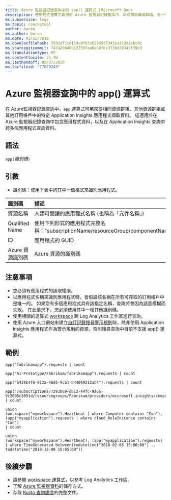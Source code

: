 ```yaml
---
title: Azure 監視器記錄查詢中的 app() 運算式 |Microsoft Docs
description: 應用程式運算式會用於 Azure 監視器記錄查詢中，以從相同資源群組、另一個資源群組或另一個訂用帳戶中的特定 Application Insights 應用程式抓取資料。
ms.subservice: logs
ms.topic: conceptual
author: bwren
ms.author: bwren
ms.date: 01/25/2019
ms.openlocfilehash: 5502df1cd119c0f63c65945d73431a17282ebc0c
ms.sourcegitcommit: 747a20b40b12755faa0a69f0c373bd79349f39e3
ms.translationtype: MT
ms.contentlocale: zh-TW
ms.lasthandoff: 02/27/2020
ms.locfileid: "77670249"
---
```

# <a name="app-expression-in-azure-monitor-query"></a>Azure 監視器查詢中的 app() 運算式

在 Azure監視器記錄查詢中，`app` 運算式可用來從相同資源群組、其他資源群組或其他訂用帳戶中的特定 Application Insights 應用程式擷取資料。 這適用於在 Azure 監視器記錄查詢中包含應用程式資料，以及在 Application Insights 查詢中跨多個應用程式查詢資料。



## <a name="syntax"></a>語法

`app(`*識別碼*`)`


## <a name="arguments"></a>引數

- 識別碼：使用下表中的其中一個格式來識別應用程式。

| 識別碼 | 描述 | 範例
|:---|:---|:---|
| 資源名稱 | 人類可閱讀的應用程式名稱 (也稱為「元件名稱」) | app("fabrikamapp") |
| Qualified Name | 使用下列形式的應用程式完整名稱："subscriptionName/resourceGroup/componentName" | app('AI-Prototype/Fabrikam/fabrikamapp') |
| ID | 應用程式的 GUID | app("988ba129-363e-4415-8fe7-8cbab5447518") |
| Azure 資源識別碼 | Azure 資源的識別碼 |app("/subscriptions/7293b69-db12-44fc-9a66-9c2005c3051d/resourcegroups/Fabrikam/providers/microsoft.insights/components/fabrikamapp") |


## <a name="notes"></a>注意事項

* 您必須有應用程式的讀取權限。
* 以應用程式名稱來識別應用程式時，會假設該名稱在所有可存取的訂用帳戶中是唯一的。 如果您有多個應用程式具有該指定名稱，查詢將會因為語意模糊而失敗。 在此情況下，您必須使用其中一種其他識別碼。
* 使用相關的運算式 [workspace](workspace-expression.md) 跨 Log Analytics 工作區進行查詢。
* 使用 Azure 入口網站來建立[自訂記錄搜尋警示規則](../platform/alerts-log.md)時，除非使用 Application Insights 應用程式作為警示規則的資源，否則搜尋查詢中目前不支援 app() 運算式。

## <a name="examples"></a>範例

```Kusto
app("fabrikamapp").requests | count
```
```Kusto
app("AI-Prototype/Fabrikam/fabrikamapp").requests | count
```
```Kusto
app("b438b4f6-912a-46d5-9cb1-b44069212ab4").requests | count
```
```Kusto
app("/subscriptions/7293b69-db12-44fc-9a66-9c2005c3051d/resourcegroups/Fabrikam/providers/microsoft.insights/components/fabrikamapp").requests | count
```
```Kusto
union 
(workspace("myworkspace").Heartbeat | where Computer contains "Con"),
(app("myapplication").requests | where cloud_RoleInstance contains "Con")
| count  
```
```Kusto
union 
(workspace("myworkspace").Heartbeat), (app("myapplication").requests)
| where TimeGenerated between(todatetime("2018-02-08 15:00:00") .. todatetime("2018-12-08 15:05:00"))
```

## <a name="next-steps"></a>後續步驟

- 請參閱 [workspace 運算式](workspace-expression.md)，以參考 Log Analytics 工作區。
- 了解 [Azure 監視器資料](../../azure-monitor/log-query/log-query-overview.md)的儲存方式。
- 存取 [Kusto 查詢語言](/azure/kusto/query/)的完整文件。
